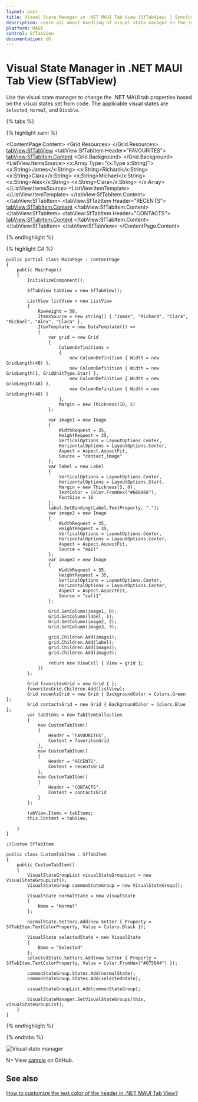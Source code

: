 ```yaml
---
layout: post
title: Visual State Manager in .NET MAUI Tab View (SfTabView) | Syncfusion®
description: Learn all about handling of visual state manager in the Syncfusion® .NET MAUI Tab View (SfTabView) control and more.
platform: MAUI
control: SfTabView
documentation: UG
---
```


# Visual State Manager in .NET MAUI Tab View (SfTabView)

Use the visual state manager to change the .NET MAUI tab properties based on the visual states set from code. The applicable visual states are `Selected`, `Normal`, and `Disable`.

{% tabs %}

{% highlight xaml %}

<ContentPage xmlns="http://schemas.microsoft.com/dotnet/2021/maui"
             xmlns:x="http://schemas.microsoft.com/winfx/2009/xaml"
             x:Class="TabViewMauiSample.MainPage"
             xmlns:tabView="clr-namespace:Syncfusion.Maui.TabView;assembly=Syncfusion.Maui.TabView"
             BackgroundColor="{DynamicResource SecondaryColor}">
    <ContentPage.Content>
        <Grid>
            <Grid.Resources>
                <Style x:Key="tabButton" TargetType="{x:Type Button}">
                    <Setter Property="FontSize" Value="30" />
                    <Setter Property="BackgroundColor" Value="White" />
                    <Setter Property="TextColor" Value="#666666" />
                    <Setter Property="FontAttributes" Value="Bold" />
                    <Setter Property="Margin" Value="{OnPlatform Android='-5', Default='0'}" />
                </Style>
                <Style TargetType="tabView:SfTabItem">
                    <Setter Property="VisualStateManager.VisualStateGroups">
                        <VisualStateGroupList>
                            <VisualStateGroup>
                                <VisualState x:Name="Normal" >
                                    <VisualState.Setters>
                                        <Setter Property="TextColor" Value="Black" />
                                        <Setter Property="FontFamily" Value="Roboto" />
                                    </VisualState.Setters>
                                </VisualState>
                                <VisualState x:Name="Selected">
                                    <VisualState.Setters>
                                        <Setter Property="TextColor" Value="#6200EE" />
                                        <Setter Property="FontFamily" Value="Roboto" />
                                    </VisualState.Setters>
                                </VisualState>
                            </VisualStateGroup>
                        </VisualStateGroupList>
                    </Setter>
                </Style>
            </Grid.Resources>
            <tabView:SfTabView>
                <tabView:SfTabItem Header="FAVOURITES">
                    <tabView:SfTabItem.Content>
                        <Grid>
                            <Grid Grid.Row="1" VerticalOptions="End" HeightRequest="20">
                                <Grid.Background>
                                    <LinearGradientBrush EndPoint="0,1">
                                        <GradientStop Color="Transparent" Offset="0.1" />
                                        <GradientStop Color="#EAEAEA" Offset="0.8" />
                                        <GradientStop Color="#E5E5E5" Offset="1.0" />
                                    </LinearGradientBrush>
                                </Grid.Background>
                        </Grid>
                        <ListView RowHeight="50">
                            <ListView.ItemsSource>
                                <x:Array Type="{x:Type x:String}">
                                    <x:String>James</x:String>
                                    <x:String>Richard</x:String>
                                    <x:String>Clara</x:String>
                                    <x:String>Michael</x:String>
                                    <x:String>Alex</x:String>
                                    <x:String>Clara</x:String>
                                </x:Array>
                            </ListView.ItemsSource>
                            <ListView.ItemTemplate>
                            <DataTemplate>
                                <ViewCell>
                                    <Grid ColumnDefinitions="48,*,48,48" Margin="10,5">
                                        <Image Grid.Column="0"
                                                WidthRequest="35"
                                                HeightRequest="35"
                                                VerticalOptions="Center"
                                                HorizontalOptions="Center"
                                                Aspect="AspectFit"
                                                Source="contact_image"/>
                                        <Label Grid.Column="1"
                                                VerticalOptions="Center"
                                                HorizontalOptions="Start"
                                                Margin="5,0"
                                                TextColor="#666666"
                                                FontSize="16"
                                                Text="{Binding}"/>
                                        <Image Grid.Column="2"
                                                WidthRequest="35"
                                                HeightRequest="35"
                                                VerticalOptions="Center"
                                                HorizontalOptions="Center"
                                                Aspect="AspectFit"
                                                Source="mail"/>
                                        <Image Grid.Column="3"
                                                WidthRequest="35"
                                                HeightRequest="35"
                                                VerticalOptions="Center"
                                                HorizontalOptions="Center"
                                                Aspect="AspectFit"
                                                Source="call1"/>
                                        </Grid>
                                    </ViewCell>
                                </DataTemplate>
                            </ListView.ItemTemplate>
                        </ListView>
                    </Grid>
                </tabView:SfTabItem.Content>
            </tabView:SfTabItem>
            <tabView:SfTabItem Header="RECENTS">
                <tabView:SfTabItem.Content>
                    <Grid BackgroundColor="Green" x:Name="FavoritesGrid" />
                </tabView:SfTabItem.Content>
            </tabView:SfTabItem>
            <tabView:SfTabItem Header="CONTACTS">
                <tabView:SfTabItem.Content>
                    <Grid BackgroundColor="Blue" x:Name="ContactsGrid" />
                </tabView:SfTabItem.Content>
            </tabView:SfTabItem>
        </tabView:SfTabView>
    </Grid>
 </ContentPage.Content>
 </ContentPage>

{% endhighlight %}

{% highlight C# %}

    public partial class MainPage : ContentPage
    {
        public MainPage()
        {
            InitializeComponent();

            SfTabView tabView = new SfTabView();

            ListView listView = new ListView
            {
                RowHeight = 50,
                ItemsSource = new string[] { "James", "Richard", "Clara", "Michael", "Alex", "Clara" },
                ItemTemplate = new DataTemplate(() =>
                {
                    var grid = new Grid
                    {
                        ColumnDefinitions =
                        {
                            new ColumnDefinition { Width = new GridLength(48) },
                            new ColumnDefinition { Width = new GridLength(1, GridUnitType.Star) },
                            new ColumnDefinition { Width = new GridLength(48) },
                            new ColumnDefinition { Width = new GridLength(48) }
                        },
                        Margin = new Thickness(10, 5)
                    };

                    var image1 = new Image
                    {
                        WidthRequest = 35,
                        HeightRequest = 35,
                        VerticalOptions = LayoutOptions.Center,
                        HorizontalOptions = LayoutOptions.Center,
                        Aspect = Aspect.AspectFit,
                        Source = "contact_image"
                    };
                    var label = new Label
                    {
                        VerticalOptions = LayoutOptions.Center,
                        HorizontalOptions = LayoutOptions.Start,
                        Margin = new Thickness(5, 0),
                        TextColor = Color.FromHex("#666666"),
                        FontSize = 16
                    };
                    label.SetBinding(Label.TextProperty, ".");
                    var image2 = new Image
                    {
                        WidthRequest = 35,
                        HeightRequest = 35,
                        VerticalOptions = LayoutOptions.Center,
                        HorizontalOptions = LayoutOptions.Center,
                        Aspect = Aspect.AspectFit,
                        Source = "mail"
                    };
                    var image3 = new Image
                    {
                        WidthRequest = 35,
                        HeightRequest = 35,
                        VerticalOptions = LayoutOptions.Center,
                        HorizontalOptions = LayoutOptions.Center,
                        Aspect = Aspect.AspectFit,
                        Source = "call1"
                    };

                    Grid.SetColumn(image1, 0);
                    Grid.SetColumn(label, 1);
                    Grid.SetColumn(image2, 2);
                    Grid.SetColumn(image3, 3);

                    grid.Children.Add(image1);
                    grid.Children.Add(label);
                    grid.Children.Add(image2);
                    grid.Children.Add(image3);

                    return new ViewCell { View = grid };
                })
            };

            Grid favoritesGrid = new Grid { };
            favoritesGrid.Children.Add(listView);
            Grid recentsGrid = new Grid { BackgroundColor = Colors.Green };
            Grid contactsGrid = new Grid { BackgroundColor = Colors.Blue };
            var tabItems = new TabItemCollection
            {
                new CustomTabItem()
                {
                    Header = "FAVOURITES",
                    Content = favoritesGrid
                },
                new CustomTabItem()
                {
                    Header = "RECENTS",
                    Content = recentsGrid
                },
                new CustomTabItem()
                {
                    Header = "CONTACTS",
                    Content = contactsGrid
                }
            };

            tabView.Items = tabItems;
            this.Content = tabView;

        }
    }

    //Custom SfTabItem

    public class CustomTabItem : SfTabItem
    {
        public CustomTabItem()
        {
            VisualStateGroupList visualStateGroupList = new VisualStateGroupList();
            VisualStateGroup commonStateGroup = new VisualStateGroup();

            VisualState normalState = new VisualState
            {
                Name = "Normal"
            };

            normalState.Setters.Add(new Setter { Property = SfTabItem.TextColorProperty, Value = Colors.Black });

            VisualState selectedState = new VisualState
            {
                Name = "Selected"
            };
            selectedState.Setters.Add(new Setter { Property = SfTabItem.TextColorProperty, Value = Color.FromHex("#6750A4") });

            commonStateGroup.States.Add(normalState);
            commonStateGroup.States.Add(selectedState);

            visualStateGroupList.Add(commonStateGroup);

            VisualStateManager.SetVisualStateGroups(this, visualStateGroupList);
        }
    }
{% endhighlight %}

{% endtabs %}

![Visual state manager](images/Visual-state-manager.png) 

N> View [sample](https://github.com/SyncfusionExamples/maui-tabview-samples/tree/main/VisualStateManagerTabView) on GitHub.

## See also 

[How to customize the text color of the header in .NET MAUI Tab View?](https://support.syncfusion.com/kb/article/16788/how-to-customize-the-text-color-of-the-header-in-net-maui-tabview)